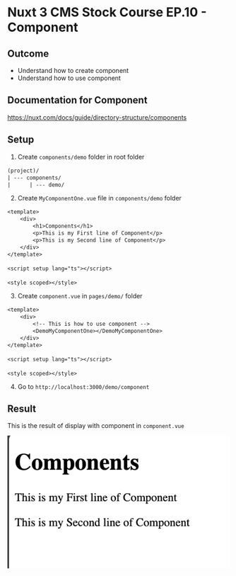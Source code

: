 # Nuxt 3 CMS Stock Course EP.10 - Component

## Outcome

-   Understand how to create component
-   Understand how to use component

## Documentation for Component

https://nuxt.com/docs/guide/directory-structure/components

## Setup

1. Create `components/demo` folder in root folder

```
(project)/
| --- components/
|      | --- demo/
```

2. Create `MyComponentOne.vue` file in `components/demo` folder

```vue
<template>
    <div>
        <h1>Components</h1>
        <p>This is my First line of Component</p>
        <p>This is my Second line of Component</p>
    </div>
</template>

<script setup lang="ts"></script>

<style scoped></style>
```

3. Create `component.vue` in `pages/demo/` folder

```vue
<template>
    <div>
        <!-- This is how to use component -->
        <DemoMyComponentOne></DemoMyComponentOne>
    </div>
</template>

<script setup lang="ts"></script>

<style scoped></style>
```

4. Go to `http://localhost:3000/demo/component`

## Result

This is the result of display with component in `component.vue`

![Result](../images/ep10/result1.png)
